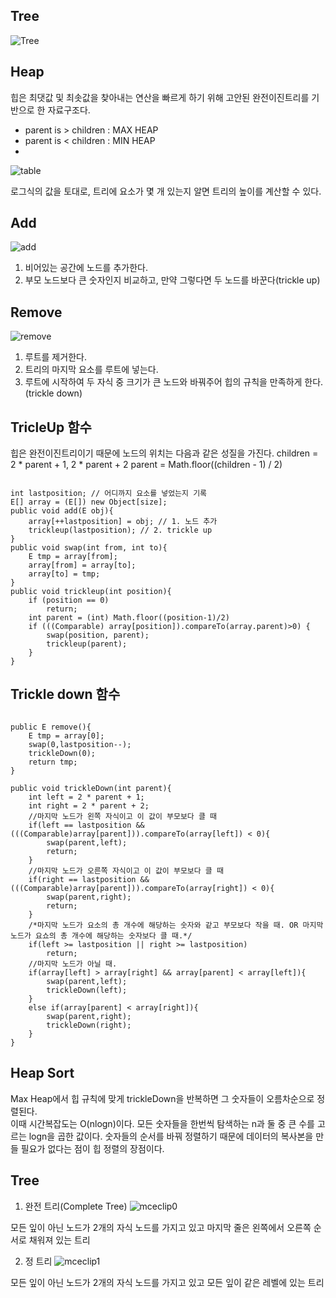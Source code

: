 ## Tree
![Tree](https://user-images.githubusercontent.com/63636555/145666837-28ff700f-8a61-485b-90bd-c5ee1d6859b2.png)


## Heap
힙은 최댓값 및 최솟값을 찾아내는 연산을 빠르게 하기 위해 고안된 완전이진트리를 기반으로 한 자료구조다.
- parent is > children : MAX HEAP
- parent is < children : MIN HEAP
- 
![table](https://user-images.githubusercontent.com/63636555/145697648-a54a3eba-9670-4872-b537-809bd939ee97.png)

로그식의 값을 토대로, 트리에 요소가 몇 개 있는지 알면 트리의 높이를 계산할 수 있다.

## Add
![add](https://user-images.githubusercontent.com/63636555/145698009-41afa312-eb3c-4531-bd60-1fc383972265.png)

1. 비어있는 공간에 노드를 추가한다.
2. 부모 노드보다 큰 숫자인지 비교하고, 만약 그렇다면 두 노드를 바꾼다(trickle up)


## Remove
![remove](https://user-images.githubusercontent.com/63636555/145698045-9913c412-e709-49a1-a77b-e6491eeaf2f9.png)

1. 루트를 제거한다.
2. 트리의 마지막 요소를 루트에 넣는다.
3. 루트에 시작하여 두 자식 중 크기가 큰 노드와 바꿔주어 힙의 규칙을 만족하게 한다.(trickle down)

## TricleUp 함수
힙은 완전이진트리이기 때문에 노드의 위치는 다음과 같은 성질을 가진다.
children = 2 * parent + 1, 2 * parent + 2
parent = Math.floor((children - 1) / 2)

<pre><code>
int lastposition; // 어디까지 요소를 넣었는지 기록
E[] array = (E[]) new Object[size];
public void add(E obj){
	array[++lastposition] = obj; // 1. 노드 추가
	trickleup(lastposition); // 2. trickle up
}
public void swap(int from, int to){
	E tmp = array[from];
	array[from] = array[to];
	array[to] = tmp;
}
public void trickleup(int position){
	if (position == 0)
		return;
	int parent = (int) Math.floor((position-1)/2)
	if (((Comparable<E>) array[position]).compareTo(array.parent)>0) {
		swap(position, parent);
		trickleup(parent);
	}
}
</code></pre>


## Trickle down 함수
<pre><code>
public E remove(){
	E tmp = array[0];
	swap(0,lastposition--);
	trickleDown(0);
	return tmp;
}

public void trickleDown(int parent){
	int left = 2 * parent + 1;
	int right = 2 * parent + 2;
	//마지막 노드가 왼쪽 자식이고 이 값이 부모보다 클 때
	if(left == lastposition && (((Comparable<E>)array[parent])).compareTo(array[left]) < 0){
		swap(parent,left);
		return;
	}
	//마지막 노드가 오른쪽 자식이고 이 값이 부모보다 클 때
	if(right == lastposition && (((Comparable<E>)array[parent])).compareTo(array[right]) < 0){
		swap(parent,right);
		return;
	}
	/*마지막 노드가 요소의 총 개수에 해당하는 숫자와 같고 부모보다 작을 때. OR 마지막 노드가 요쇼의 총 개수에 해당하는 숫자보다 클 때.*/
	if(left >= lastposition || right >= lastposition)
		return;
	//마지막 노드가 아닐 때.
	if(array[left] > array[right] && array[parent] < array[left]){
		swap(parent,left);
		trickleDown(left);
	}
	else if(array[parent] < array[right]){
		swap(parent,right);
		trickleDown(right);
	}
}
</code></pre>

## Heap Sort
Max Heap에서 힙 규칙에 맞게 trickleDown을 반복하면 그 숫자들이 오름차순으로 정렬된다.<br>
이때 시간복잡도는 O(nlogn)이다. 모든 숫자들을 한번씩 탐색하는 n과 둘 중 큰 수를 고르는 logn을 곱한 값이다.
숫자들의 순서를 바꿔 정렬하기 때문에 데이터의 복사본을 만들 필요가 없다는 점이 힙 정렬의 장점이다.


## Tree
1. 완전 트리(Complete Tree)
![mceclip0](https://user-images.githubusercontent.com/63636555/145747061-63d84572-3f00-4ef0-a444-0b0c849462eb.png)

모든 잎이 아닌 노드가 2개의 자식 노드를 가지고 있고 마지막 줄은 왼쪽에서 오른쪽 순서로 채워져 있는 트리

2. 정 트리
![mceclip1](https://user-images.githubusercontent.com/63636555/145747078-0cc6a2f3-d213-483b-9ce5-45f33437414d.png)

모든 잎이 아닌 노드가 2개의 자식 노드를 가지고 있고 모든 잎이 같은 레벨에 있는 트리

